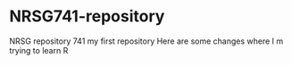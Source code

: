 # NRSG741-repository
NRSG repository 741 my first repository
Here are some changes where I m trying to learn R
